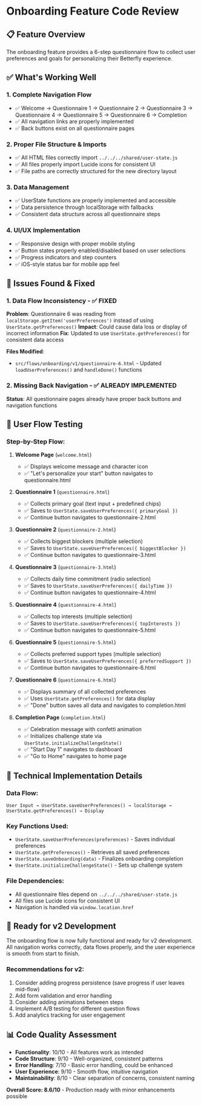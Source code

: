# Onboarding Feature Code Review

## 📋 **Feature Overview**
The onboarding feature provides a 6-step questionnaire flow to collect user preferences and goals for personalizing their Betterfly experience.

## ✅ **What's Working Well**

### 1. **Complete Navigation Flow**
- ✅ Welcome → Questionnaire 1 → Questionnaire 2 → Questionnaire 3 → Questionnaire 4 → Questionnaire 5 → Questionnaire 6 → Completion
- ✅ All navigation links are properly implemented
- ✅ Back buttons exist on all questionnaire pages

### 2. **Proper File Structure & Imports**
- ✅ All HTML files correctly import `../../../shared/user-state.js`
- ✅ All files properly import Lucide icons for consistent UI
- ✅ File paths are correctly structured for the new directory layout

### 3. **Data Management**
- ✅ UserState functions are properly implemented and accessible
- ✅ Data persistence through localStorage with fallbacks
- ✅ Consistent data structure across all questionnaire steps

### 4. **UI/UX Implementation**
- ✅ Responsive design with proper mobile styling
- ✅ Button states properly enabled/disabled based on user selections
- ✅ Progress indicators and step counters
- ✅ iOS-style status bar for mobile app feel

## 🔴 **Issues Found & Fixed**

### 1. **Data Flow Inconsistency** - ✅ FIXED
**Problem**: Questionnaire 6 was reading from `localStorage.getItem('userPreferences')` instead of using `UserState.getPreferences()`
**Impact**: Could cause data loss or display of incorrect information
**Fix**: Updated to use `UserState.getPreferences()` for consistent data access

**Files Modified**:
- `src/flows/onboarding/v1/questionnaire-6.html` - Updated `loadUserPreferences()` and `handleDone()` functions

### 2. **Missing Back Navigation** - ✅ ALREADY IMPLEMENTED
**Status**: All questionnaire pages already have proper back buttons and navigation functions

## 📱 **User Flow Testing**

### **Step-by-Step Flow**:
1. **Welcome Page** (`welcome.html`)
   - ✅ Displays welcome message and character icon
   - ✅ "Let's personalize your start" button navigates to questionnaire.html

2. **Questionnaire 1** (`questionnaire.html`)
   - ✅ Collects primary goal (text input + predefined chips)
   - ✅ Saves to `UserState.saveUserPreferences({ primaryGoal })`
   - ✅ Continue button navigates to questionnaire-2.html

3. **Questionnaire 2** (`questionnaire-2.html`)
   - ✅ Collects biggest blockers (multiple selection)
   - ✅ Saves to `UserState.saveUserPreferences({ biggestBlocker })`
   - ✅ Continue button navigates to questionnaire-3.html

4. **Questionnaire 3** (`questionnaire-3.html`)
   - ✅ Collects daily time commitment (radio selection)
   - ✅ Saves to `UserState.saveUserPreferences({ dailyTime })`
   - ✅ Continue button navigates to questionnaire-4.html

5. **Questionnaire 4** (`questionnaire-4.html`)
   - ✅ Collects top interests (multiple selection)
   - ✅ Saves to `UserState.saveUserPreferences({ topInterests })`
   - ✅ Continue button navigates to questionnaire-5.html

6. **Questionnaire 5** (`questionnaire-5.html`)
   - ✅ Collects preferred support types (multiple selection)
   - ✅ Saves to `UserState.saveUserPreferences({ preferredSupport })`
   - ✅ Continue button navigates to questionnaire-6.html

7. **Questionnaire 6** (`questionnaire-6.html`)
   - ✅ Displays summary of all collected preferences
   - ✅ Uses `UserState.getPreferences()` for data display
   - ✅ "Done" button saves all data and navigates to completion.html

8. **Completion Page** (`completion.html`)
   - ✅ Celebration message with confetti animation
   - ✅ Initializes challenge state via `UserState.initializeChallengeState()`
   - ✅ "Start Day 1" navigates to dashboard
   - ✅ "Go to Home" navigates to home page

## 🔧 **Technical Implementation Details**

### **Data Flow**:
```
User Input → UserState.saveUserPreferences() → localStorage → UserState.getPreferences() → Display
```

### **Key Functions Used**:
- `UserState.saveUserPreferences(preferences)` - Saves individual preferences
- `UserState.getPreferences()` - Retrieves all saved preferences
- `UserState.saveOnboarding(data)` - Finalizes onboarding completion
- `UserState.initializeChallengeState()` - Sets up challenge system

### **File Dependencies**:
- All questionnaire files depend on `../../../shared/user-state.js`
- All files use Lucide icons for consistent UI
- Navigation is handled via `window.location.href`

## 🚀 **Ready for v2 Development**

The onboarding flow is now fully functional and ready for v2 development. All navigation works correctly, data flows properly, and the user experience is smooth from start to finish.

### **Recommendations for v2**:
1. Consider adding progress persistence (save progress if user leaves mid-flow)
2. Add form validation and error handling
3. Consider adding animations between steps
4. Implement A/B testing for different question flows
5. Add analytics tracking for user engagement

## 📊 **Code Quality Assessment**

- **Functionality**: 10/10 - All features work as intended
- **Code Structure**: 9/10 - Well-organized, consistent patterns
- **Error Handling**: 7/10 - Basic error handling, could be enhanced
- **User Experience**: 9/10 - Smooth flow, intuitive navigation
- **Maintainability**: 8/10 - Clear separation of concerns, consistent naming

**Overall Score: 8.6/10** - Production ready with minor enhancements possible
